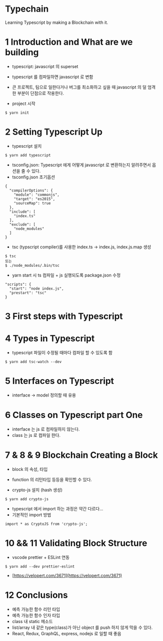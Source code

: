 # Typechain

Learning Typescript by making a Blockchain with it.

# 1 Introduction and What are we building

- typescript: javascript 의 superset
- typescript 를 컴파일하면 javascript 로 변함
- 큰 프로젝트, 팀으로 일한다거나 버그를 최소화하고 싶을 때 javascript 의 덜 엄격한 부분이 단점으로 작용한다.

- project 시작

```
$ yarn init
```

# 2 Setting Typescript Up

- typescript 설치

```
$ yarn add typescript
```

- tsconfig.json: Typescript 에게 어떻게 javascript 로 변환하는지 알려주면서 옵션을 줄 수 있다.
- tsconfig.json 초기옵션

```
{
  "compilerOptions": {
    "module": "commonjs",
    "target": "es2015",
    "sourceMap": true
  },
  "include": [
    "index.ts"
  ],
  "exclude": [
    "node_modules"
  ]
}
```

- tsc (typscript compiler)를 사용한 index.ts -> index.js, index.js.map 생성

```
$ tsc
또는
$ ./node_modules/.bin/tsc
```

- yarn start 시 ts 컴파일 + js 실행되도록 package.json 수정

```
"scripts": {
  "start": "node index.js",
  "prestart": "tsc"
}
```

# 3 First steps with Typescript

# 4 Types in Typescript

- typescript 파일이 수정될 때마다 컴파일 할 수 있도록 함

```
$ yarn add tsc-watch --dev
```

# 5 Interfaces on Typescript

- interface -> model 정의할 때 유용

# 6 Classes on Typescript part One

- interface 는 js 로 컴파일하지 않는다.
- class 는 js 로 컴파일 한다.

# 7 & 8 & 9 Blockchain Creating a Block

- block 의 속성, 타입
- function 의 리턴타입 등등을 확인할 수 있다.

- crypto-js 설치 (hash 생성)

```
$ yarn add crypto-js
```

- typescript 에서 import 하는 과정은 약간 다르다...
- 기본적인 import 방법

```
import * as CryptoJS from 'crypto-js';
```

# 10 && 11 Validating Block Structure

- vscode prettier + ESLint 연동

```
$ yarn add --dev prettier-eslint
```

- [https://velopert.com/3671](https://velopert.com/3671)

# 12 Conclusions

- 예측 가능한 함수 리턴 타입
- 예측 가능한 함수 인자 타입
- class 내 static 메소드
- list/array 내 같은 type(class)가 아닌 object 를 push 하지 않게 막을 수 있다.
- React, Redux, GraphQL, express, nodejs 로 일할 때 좋음
